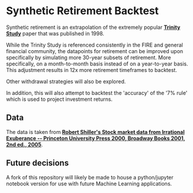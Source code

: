 # Synthetic Retirement Backtest

Synthetic retirement is an extrapolation of the extremely popular [**Trinity Study**](https://en.wikipedia.org/wiki/Trinity_study) paper that was published in 1998.

While the Trinity Study is referenced consistently in the FIRE and general financial community, the datapoints for retirement can be improved upon specifically by simulating more 30-year subsets of retirement. More specifically, on a month-to-month basis instead of on a year-to-year basis. This adjustment results in 12x more retirement timeframes to backtest.

Other withdrawal strategies will also be explored.

In addition, this will also attempt to backtest the 'accuracy' of the '7% rule' which is used to project investment returns.

## Data

The data is taken from [**Robert Shiller's Stock market data from Irrational Exuberance -- Princeton University Press 2000, Broadway Books 2001, 2nd ed., 2005**](http://www.econ.yale.edu/~shiller/data.htm).

## Future decisions

A fork of this repository will likely be made to house a python/jupyter notebook version for use with future Machine Learning applications.
